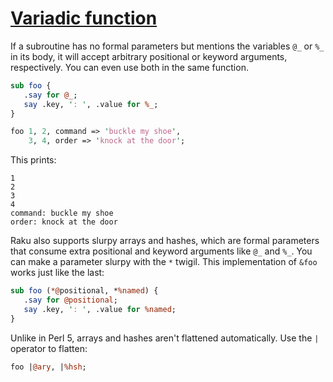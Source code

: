 [1]: https://rosettacode.org/wiki/Variadic_function

# [Variadic function][1]





If a subroutine has no formal parameters but mentions the variables `@_` or `%_` in its body, it will accept arbitrary positional or keyword arguments, respectively. You can even use both in the same function.

```perl
sub foo {
   .say for @_;
   say .key, ': ', .value for %_;
}

foo 1, 2, command => 'buckle my shoe',
    3, 4, order => 'knock at the door';
```


This prints:


```
1
2
3
4
command: buckle my shoe
order: knock at the door
```


Raku also supports slurpy arrays and hashes, which are formal parameters that consume extra positional and keyword arguments like `@_` and `%_`. You can make a parameter slurpy with the `*` twigil. This implementation of `&foo` works just like the last:

```perl
sub foo (*@positional, *%named) {
   .say for @positional;
   say .key, ': ', .value for %named;
}
```


Unlike in Perl 5, arrays and hashes aren't flattened automatically. Use the `|` operator to flatten:

```perl
foo |@ary, |%hsh;
```
